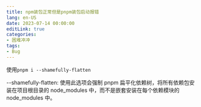 ```yaml
---
title: npm装包正常但是pnpm装包启动报错
lang: en-US
date: 2023-07-14 00:00:00
editLink: true
categories: 
- 困难冲冲
tags: 
- Bug
---
```


使用`pnpm i --shamefully-flatten`   

--shamefully-flatten: 使用此选项会强制 pnpm 扁平化依赖树，将所有依赖包安装在项目根目录的 node_modules 中，而不是嵌套安装在每个依赖模块的 node_modules 中。   
